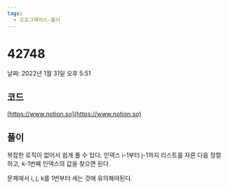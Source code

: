 ```yaml
---
tags:
  - 프로그래머스-풀이
---
```

# 42748

날짜: 2022년 1월 31일 오후 5:51

## 코드

[https://www.notion.so](https://www.notion.so)

## 풀이

복잡한 로직이 없어서 쉽게 풀 수 있다. 인덱스 i-1부터 j-1까지 리스트를 자른 다음 정렬하고, k-1번째 인덱스의 값을 찾으면 된다.

문제에서 i, j, k를 1번부터 세는 것에 유의해야된다.